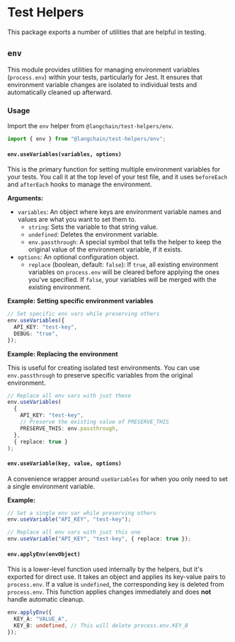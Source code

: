# Test Helpers

This package exports a number of utilities that are helpful in testing.

## `env`

This module provides utilities for managing environment variables (`process.env`) within your tests, particularly for Jest. It ensures that environment variable changes are isolated to individual tests and automatically cleaned up afterward.

### Usage

Import the `env` helper from `@langchain/test-helpers/env`.

```typescript
import { env } from "@langchain/test-helpers/env";
```

#### `env.useVariables(variables, options)`

This is the primary function for setting multiple environment variables for your tests. You call it at the top level of your test file, and it uses `beforeEach` and `afterEach` hooks to manage the environment.

**Arguments:**

- `variables`: An object where keys are environment variable names and values are what you want to set them to.
  - `string`: Sets the variable to that string value.
  - `undefined`: Deletes the environment variable.
  - `env.passthrough`: A special symbol that tells the helper to keep the original value of the environment variable, if it exists.
- `options`: An optional configuration object.
  - `replace` (boolean, default: `false`): If `true`, all existing environment variables on `process.env` will be cleared before applying the ones you've specified. If `false`, your variables will be merged with the existing environment.

**Example: Setting specific environment variables**

```ts
// Set specific env vars while preserving others
env.useVariables({
  API_KEY: "test-key",
  DEBUG: "true",
});
```

**Example: Replacing the environment**

This is useful for creating isolated test environments. You can use `env.passthrough` to preserve specific variables from the original environment.

```ts
// Replace all env vars with just these
env.useVariables(
  {
    API_KEY: "test-key",
    // Preserve the existing value of PRESERVE_THIS
    PRESERVE_THIS: env.passthrough,
  },
  { replace: true }
);
```

#### `env.useVariable(key, value, options)`

A convenience wrapper around `useVariables` for when you only need to set a single environment variable.

**Example:**

```ts
// Set a single env var while preserving others
env.useVariable("API_KEY", "test-key");

// Replace all env vars with just this one
env.useVariable("API_KEY", "test-key", { replace: true });
```

#### `env.applyEnv(envObject)`

This is a lower-level function used internally by the helpers, but it's exported for direct use. It takes an object and applies its key-value pairs to `process.env`. If a value is `undefined`, the corresponding key is deleted from `process.env`. This function applies changes immediately and does **not** handle automatic cleanup.

```ts
env.applyEnv({
  KEY_A: "VALUE_A",
  KEY_B: undefined, // This will delete process.env.KEY_B
});
```
